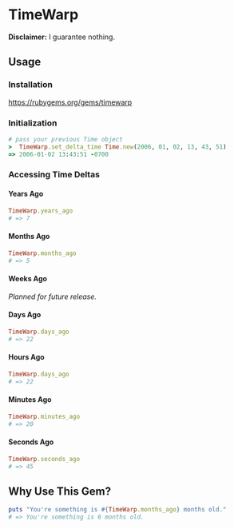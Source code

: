 # TimeWarp

**Disclaimer:** I guarantee nothing.

## Usage

### Installation

https://rubygems.org/gems/timewarp

### Initialization

```ruby
# pass your previous Time object
>  TimeWarp.set_delta_time Time.new(2006, 01, 02, 13, 43, 51)
=> 2006-01-02 13:43:51 -0700
```

### Accessing Time Deltas

#### Years Ago

```ruby
TimeWarp.years_ago
# => 7
```

#### Months Ago

```ruby
TimeWarp.months_ago
# => 5
```

#### Weeks Ago

*Planned for future release.*

#### Days Ago

```ruby
TimeWarp.days_ago
# => 22
```

#### Hours Ago

```ruby
TimeWarp.days_ago
# => 22
```

#### Minutes Ago

```ruby
TimeWarp.minutes_ago
# => 20
```

#### Seconds Ago

```ruby
TimeWarp.seconds_ago
# => 45
```

## Why Use This Gem?

```ruby
puts "You're something is #{TimeWarp.months_ago} months old."
# => You're something is 6 months old.
```

